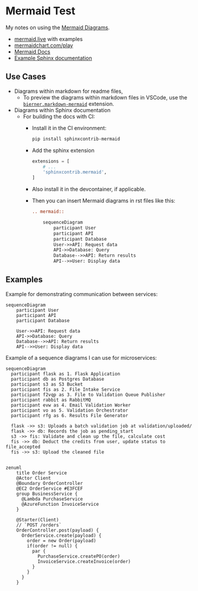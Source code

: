 # Mermaid Test

My notes on using the [Mermaid Diagrams](https://mermaid.js.org/).

- [mermaid.live](https://mermaid.live/) with examples
- [mermaidchart.com/play](https://www.mermaidchart.com/play)
- [Mermaid Docs](https://mermaid.js.org/intro/)
- [Example Sphinx documentation](https://sphinxcontrib-mermaid-demo.readthedocs.io/en/latest/)

## Use Cases

- Diagrams within markdown for readme files,
  - To preview the diagrams within markdown files in VSCode, use the [`bierner.markdown-mermaid`](https://marketplace.visualstudio.com/items/?itemName=bierner.markdown-mermaid) extension.
- Diagrams within Sphinx documentation
  - For building the docs with CI:
    - Install it in the CI environment:

        ```bash
        pip install sphinxcontrib-mermaid
        ```

    - Add the sphinx extension

        ```python
        extensions = [
            # ...
            'sphinxcontrib.mermaid',
        ]
        ```

    - Also install it in the devcontainer, if applicable.

    - Then you can insert Mermaid diagrams in rst files like this:

        ```rst
        .. mermaid::

            sequenceDiagram
                participant User
                participant API
                participant Database
                User->>API: Request data
                API->>Database: Query
                Database-->>API: Return results
                API-->>User: Display data
        ```

## Examples

Example for demonstrating communication between services:

```mermaid
sequenceDiagram
    participant User
    participant API
    participant Database
    
    User->>API: Request data
    API->>Database: Query
    Database-->>API: Return results
    API-->>User: Display data
```

Example of a sequence diagrams I can use for microservices:

```mermaid
sequenceDiagram
  participant flask as 1. Flask Application
  participant db as Postgres Database
  participant s3 as S3 Bucket
  participant fis as 2. File Intake Service
  participant f2vqp as 3. File to Validation Queue Publisher
  participant rabbit as RabbitMQ
  participant evw as 4. Email Validation Worker
  participant vo as 5. Validation Orchestrator
  participant rfg as 6. Results File Generator

  flask ->> s3: Uploads a batch validation job at validation/uploaded/
  flask ->> db: Records the job as pending_start
  s3 ->> fis: Validate and clean up the file, calculate cost
  fis ->> db: Deduct the credits from user, update status to file_accepted
  fis ->> s3: Upload the cleaned file


```

```mermaid
zenuml
    title Order Service
    @Actor Client
    @Boundary OrderController
    @EC2 OrderService #E3FCEF
    group BusinessService {
      @Lambda PurchaseService
      @AzureFunction InvoiceService
    }

    @Starter(Client)
    // `POST /orders`
    OrderController.post(payload) {
      OrderService.create(payload) {
        order = new Order(payload)
        if(order != null) {
          par {
            PurchaseService.createPO(order)
            InvoiceService.createInvoice(order)      
          }      
        }
      }
    }
    
```